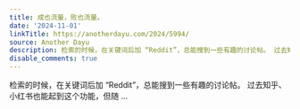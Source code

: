 ```yaml
---
title: 成也流量，败也流量。
date: '2024-11-01'
linkTitle: https://anotherdayu.com/2024/5994/
source: Another Dayu
description: 检索的时候，在关键词后加 “Reddit”，总能搜到一些有趣的讨论帖。 过去知乎、小红书也能起到这个功能，但随 ...
disable_comments: true
---
```

检索的时候，在关键词后加 “Reddit”，总能搜到一些有趣的讨论帖。 过去知乎、小红书也能起到这个功能，但随 ...